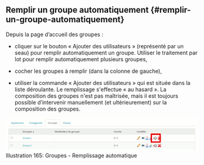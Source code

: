 ## Remplir un groupe automatiquement {#remplir-un-groupe-automatiquement}

Depuis la page d’accueil des groupes :

*   cliquer sur le bouton « Ajouter des utilisateurs » (représenté par un seau) pour remplir automatiquement un groupe. Utiliser le traitement par lot pour remplir automatiquement plusieurs groupes,

*   cocher les groupes à remplir (dans la colonne de gauche),

*   utiliser la commande « Ajouter des utilisateurs » qui est située dans la liste déroulante. Le remplissage s&#039;effectue « au hasard ». La composition des groupes n&#039;est pas maîtrisée, mais il est toujours possible d’intervenir manuellement (et ultérieurement) sur la composition des groupes.

![](../assets/image241.png)Illustration 165: Groupes - Remplissage automatique